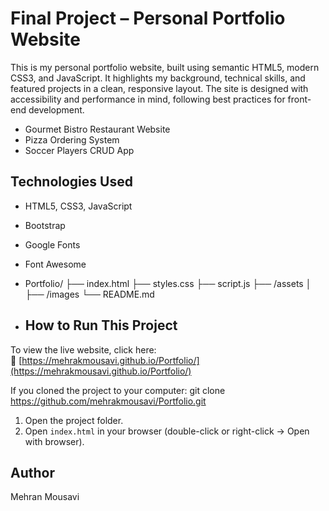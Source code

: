 # Final Project – Personal Portfolio Website
This is my personal portfolio website, built using semantic HTML5, modern CSS3, and JavaScript. It highlights my background, technical skills, and featured projects in a clean, responsive layout. The site is designed with accessibility and performance in mind, following best practices for front-end development.

- Gourmet Bistro Restaurant Website
- Pizza Ordering System
- Soccer Players CRUD App

## Technologies Used
- HTML5, CSS3, JavaScript
- Bootstrap
- Google Fonts
- Font Awesome

- Portfolio/
├── index.html
├── styles.css
├── script.js
├── /assets
│   ├── /images
└── README.md

- ## How to Run This Project

To view the live website, click here:  
🔗 [https://mehrakmousavi.github.io/Portfolio/](https://mehrakmousavi.github.io/Portfolio/)

If you cloned the project to your computer:
git clone https://github.com/mehrakmousavi/Portfolio.git
1. Open the project folder.
2. Open `index.html` in your browser (double-click or right-click → Open with browser).

## Author
Mehran Mousavi

